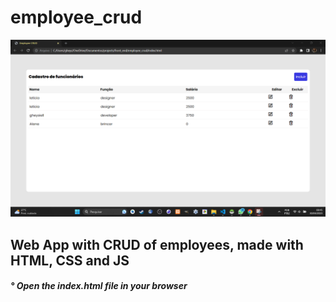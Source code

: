 # employee_crud

<div> <img src="https://raw.githubusercontent.com/gheysiell/images/main/employee_crud.png" /> </div>
<div> <h2> Web App with CRUD of employees, made with HTML, CSS and JS </h2> </div>
<div> <h5> ° Open the index.html file in your browser </h5> </div>